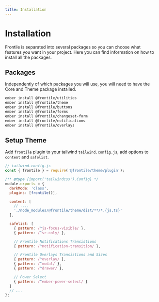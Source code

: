 ```yaml
---
title: Installation
---
```


# Installation

Frontile is separated into several packages so you can choose what features you
want in your project. Here you can find information on how to install all the packages.

## Packages

Independently of which packages you will use, you will need to have the Core and Theme
package installed.


```sh
ember install @frontile/utilities
ember install @frontile/theme
ember install @frontile/buttons
ember install @frontile/forms
ember install @frontile/changeset-form
ember install @frontile/notifications
ember install @frontile/overlays
```

## Setup Theme

Add `frontile` plugin to your tailwind `tailwind.config.js`, add options to `content` and `safelist`.

```js
// tailwind.config.js
const { frontile } = require('@frontile/theme/plugin');

/** @type {import('tailwindcss').Config} */
module.exports = {
  darkMode: 'class',
  plugins: [frontile()],

  content: [
    // ....
    './node_modules/@frontile/theme/dist/**/*.{js,ts}'
  ],

  safelist: [
    { pattern: /^js-focus-visible/ },
    { pattern: /^sr-only/ },

    // Frontile Notifications Transistions
    { pattern: /^notification-transition/ },

    // Frontile Overlays Transistions and Sizes
    { pattern: /^overlay/ },
    { pattern: /^modal/ },
    { pattern: /^drawer/ },

    // Power Select
    { pattern: /^ember-power-select/ }
  }
  // ...
};

```
